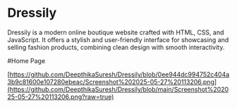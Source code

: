 # Dressily
Dressily is a modern online boutique website crafted with HTML, CSS, and JavaScript. It offers a stylish and user-friendly interface for showcasing and selling fashion products, combining clean design with smooth interactivity.


#Home Page

[https://github.com/DeepthikaSuresh/Dressily/blob/0ee944dc994752c404a3b9c81600e107280ebeac/Screenshot%202025-05-27%20113206.png](https://github.com/DeepthikaSuresh/Dressily/blob/main/Screenshot%202025-05-27%20113206.png?raw=true)
